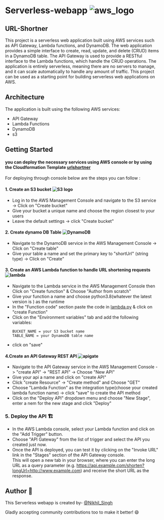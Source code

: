 # Serverless-webapp ![aws_logo](https://github.com/Nikhil-Singh25/Images_logos/blob/main/awslogo.png)
## URL-Shortner

This project is a serverless web application built using AWS services such as API Gateway, Lambda functions, and DynamoDB. The web application provides a simple interface to create, read, update, and delete (CRUD) items in a DynamoDB table. The API Gateway is used to provide a RESTful interface to the Lambda functions, which handle the CRUD operations. The application is entirely serverless, meaning there are no servers to manage, and it can scale automatically to handle any amount of traffic. This project can be used as a starting point for building serverless web applications on AWS.

## Architecture

The application is built using the following AWS services:

- API Gateway
- Lambda Functions
- DynamoDB
- s3 


## Getting Started
  #### you can deploy the necessary services using AWS console or by  using the Cloudformation Template [urlshortner](/urshortner.yaml)
   
  For deploying through console below are the steps you can follow :
  
 #### 1. Create an S3 bucket  ![S3 logo](https://github.com/Nikhil-Singh25/Images_logos/blob/3fc2bd7c05e9c841ca33f9d66020f8bb1f0dcc81/s3buck.png)
* Log in to the AWS Management Console and navigate to the S3 service -> Click on "Create bucket"
* Give your bucket a unique name and choose the region closest to your users
* Leave the default settings -> click "Create bucket"

#### 2. Create dynamo DB Table  ![DynamoDB](https://github.com/Nikhil-Singh25/Images_logos/blob/18e7fc543570f94a105fa204c1f246cf9389e8e0/dynamoDB.png)
* Navigate to the DynamoDB service in the AWS Management Console -> Click on "Create table"
* Give your table a name and set the primary key to "shortUrl" (string type) -> Click on "Create"

#### 3. Create an AWS Lambda function to handle URL shortening requests ![lambda](https://github.com/Nikhil-Singh25/Images_logos/blob/3fc2bd7c05e9c841ca33f9d66020f8bb1f0dcc81/lambda.png)
* Navigate to the Lambda service in the AWS Management Console then Click on "Create function" & Choose "Author from scratch"
* Give your function a name and choose python3.8(whatever the latest version is ) as the runtime
* In the "Function code" section paste the code in [lambda.py](/lambda.py) & click on "create Function"
* Click on the "Environment variables" tab and add the following variables:</br> 
  ```
  BUCKET_NAME = your S3 bucket name
  TABLE_NAME = your DynamoDB table name
* click on "save"

#### 4.Create an API Gateway REST API  ![apigate](https://github.com/Nikhil-Singh25/Images_logos/blob/3fc2bd7c05e9c841ca33f9d66020f8bb1f0dcc81/apigate.png)
* Navigate to the API Gateway service in the AWS Management Console -> "create API" -> "REST API" -> Choose "New API" 
* Give your api a name and click on "create API"
* Click "create Resource" -> "Create method" and Choose "GET"
* Choose "Lambda Function" as the integration type(choose your created lambda function name) -> click "save" to create the API method
* Click on the "Deploy API" dropdown menu and choose "New Stage", enter a nem for the new stage and click "Deploy"

### 5.  Deploy the API :building_construction:
* In the AWS Lambda console, select your Lambda function and click on the "Add Trigger" button.
* Choose "API Gateway" from the list of trigger and select the API you created just now.
* Once the API is deployed, you can test it by clicking on the "Invoke URL" link in the "Stages" section of the API Gateway console. </br>
 This will open a new tab in your browser, where you can enter the long URL as a query parameter (e.g. https://api.example.com/shorten?longUrl=http://www.example.com) and receive the short URL as the response.

## Author :memo:

 This Serverless webapp is created by-  [@Nikhil_Singh](https://github.com/Nikhil-Singh25)
 
 Gladly accepting community contributions too to make it better! :smile:
